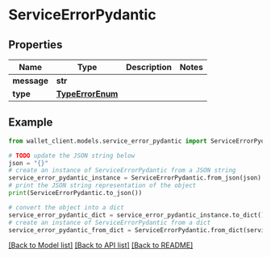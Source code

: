 # ServiceErrorPydantic


## Properties

Name | Type | Description | Notes
------------ | ------------- | ------------- | -------------
**message** | **str** |  | 
**type** | [**TypeErrorEnum**](TypeErrorEnum.md) |  | 

## Example

```python
from wallet_client.models.service_error_pydantic import ServiceErrorPydantic

# TODO update the JSON string below
json = "{}"
# create an instance of ServiceErrorPydantic from a JSON string
service_error_pydantic_instance = ServiceErrorPydantic.from_json(json)
# print the JSON string representation of the object
print(ServiceErrorPydantic.to_json())

# convert the object into a dict
service_error_pydantic_dict = service_error_pydantic_instance.to_dict()
# create an instance of ServiceErrorPydantic from a dict
service_error_pydantic_from_dict = ServiceErrorPydantic.from_dict(service_error_pydantic_dict)
```
[[Back to Model list]](../README.md#documentation-for-models) [[Back to API list]](../README.md#documentation-for-api-endpoints) [[Back to README]](../README.md)


